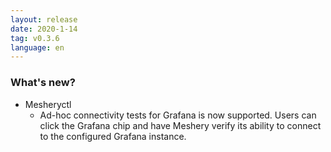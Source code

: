 ```yaml
---
layout: release
date: 2020-1-14
tag: v0.3.6
language: en
---
```


### What's new?

- Mesheryctl
  - Ad-hoc connectivity tests for Grafana is now supported. Users can click the Grafana chip and have Meshery verify its ability to connect to the configured Grafana instance.
